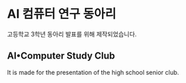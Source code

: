 # AI 컴퓨터 연구 동아리
고등학교 3학년 동아리 발표를 위해 제작되었습니다.

## AI•Computer Study Club

It is made for the presentation of the high school senior club.
